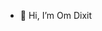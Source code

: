 - 👋 Hi, I’m Om Dixit

<!---
omdixit360/omdixit360 is a ✨ special ✨ repository because its `README.md` (this file) appears on your GitHub profile.
You can click the Preview link to take a look at your changes.
--->
